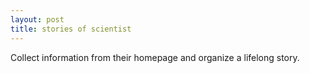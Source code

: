 ```yaml
---
layout: post
title: stories of scientist
---
```


Collect information from their homepage and organize a lifelong story.


